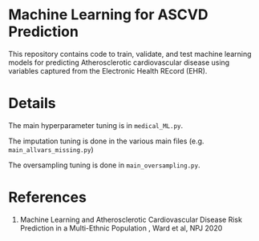 
# Machine Learning for ASCVD Prediction
This repository contains code to train, validate, and test machine learning models for predicting Atherosclerotic cardiovascular disease using variables captured from the Electronic Health REcord (EHR). 

# Details
The main hyperparameter tuning is in `medical_ML.py`. 

The imputation tuning is done in the various main files (e.g. `main_allvars_missing.py`)

The oversampling tuning is done in `main_oversampling.py`.

# References
 1. Machine Learning and Atherosclerotic Cardiovascular Disease Risk Prediction in a Multi-Ethnic Population , Ward et al, NPJ 2020


